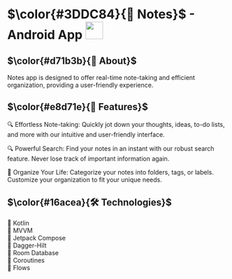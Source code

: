 # $\color{#3DDC84}{📝 Notes}$ - Android App <img height="40" src="https://user-images.githubusercontent.com/25181517/117269608-b7dcfb80-ae58-11eb-8e66-6cc8753553f0.png" />

## $\color{#d71b3b}{🚀 About}$

Notes app is designed to offer real-time note-taking and efficient organization, providing a user-friendly experience.


## $\color{#e8d71e}{📝 Features}$

🔍 Effortless Note-taking: Quickly jot down your thoughts, ideas, to-do lists, and more with our intuitive and user-friendly interface.

🔍 Powerful Search: Find your notes in an instant with our robust search feature. Never lose track of important information again.

📅 Organize Your Life: Categorize your notes into folders, tags, or labels. Customize your organization to fit your unique needs.


## $\color{#16acea}{🛠️ Technologies}$

🔧 Kotlin
<br>
🔧 MVVM
<br>
🔧 Jetpack Compose
<br>
🔧 Dagger-Hilt
<br>
🔧 Room Database
<br>
🔧 Coroutines
<br>
🔧 Flows
